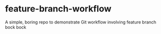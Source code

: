 # feature-branch-workflow

A simple, boring repo to demonstrate Git workflow involving feature branch
bock bock
